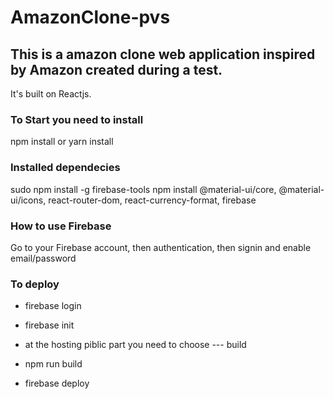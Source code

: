 # AmazonClone-pvs

## This is a amazon clone web application inspired by Amazon created during a test.

It's built on Reactjs.

### To Start you need to install

npm install or yarn install

### Installed dependecies

sudo npm install -g firebase-tools
npm install @material-ui/core, @material-ui/icons, react-router-dom, react-currency-format, firebase

### How to use Firebase

Go to your Firebase account, then authentication, then signin and enable email/password

### To deploy

- firebase login
- firebase init
- at the hosting piblic part you need to choose --- build

- npm run build
- firebase deploy

